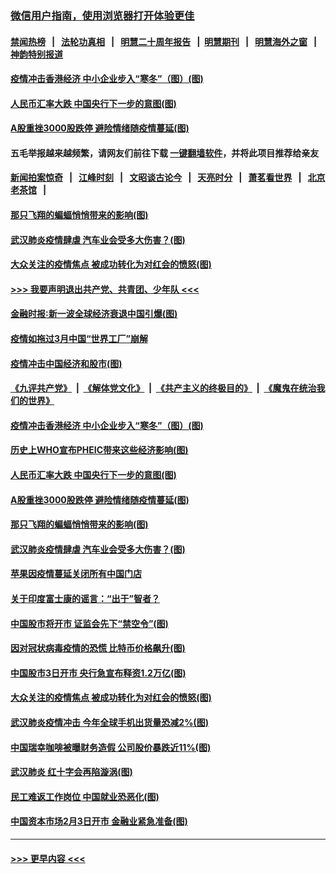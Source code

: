 ### [微信用户指南，使用浏览器打开体验更佳](https://github.com/gfw-breaker/banned-news1/blob/master/indexes/wechat-guide.md?t=0)
#### [禁闻热榜](热点新闻.md?t=0)  &nbsp;&nbsp;|&nbsp;&nbsp; [法轮功真相](https://github.com/gfw-breaker/truth/blob/master/README.md?t=0) &nbsp;&nbsp;|&nbsp;&nbsp; [明慧二十周年报告](https://github.com/gfw-breaker/mh-reports/blob/master/README.md?t=0) &nbsp;&nbsp;|&nbsp;&nbsp;[明慧期刊](https://github.com/gfw-breaker/mh-qikan) &nbsp;&nbsp;|&nbsp;&nbsp; [明慧海外之窗](https://github.com/gfw-breaker/mh-news/blob/master/README.md?t=0) &nbsp;&nbsp;|&nbsp;&nbsp; [神韵特别报道](https://github.com/gfw-breaker/mh-news/blob/master/shenyun.md?t=0)
#### [疫情冲击香港经济 中小企业步入“寒冬”（图）(图)](../pages/p5/921817.md?t=02041833) 
#### [人民币汇率大跌 中国央行下一步的意图(图)](../pages/p5/921801.md?t=02041833) 
#### [A股重挫3000股跌停 避险情绪随疫情蔓延(图)](../pages/p5/921782.md?t=02041833) 
#### 五毛举报越来越频繁，请网友们前往下载 [一键翻墙软件](https://github.com/gfw-breaker/ssr-accounts)，并将此项目推荐给亲友
#### [新闻拍案惊奇](https://github.com/gfw-breaker/banned-news1/blob/master/pages/link4.md) &nbsp;&nbsp;|&nbsp;&nbsp; [江峰时刻](https://github.com/gfw-breaker/banned-news1/blob/master/pages/link4.md) &nbsp;&nbsp;|&nbsp;&nbsp; [文昭谈古论今](https://github.com/gfw-breaker/banned-news1/blob/master/pages/link4.md) &nbsp;&nbsp;|&nbsp;&nbsp; [天亮时分](https://github.com/gfw-breaker/banned-news1/blob/master/pages/link4.md) &nbsp;&nbsp;|&nbsp;&nbsp; [萧茗看世界](https://github.com/gfw-breaker/banned-news1/blob/master/pages/link4.md) &nbsp;&nbsp;|&nbsp;&nbsp; [北京老茶馆](https://github.com/gfw-breaker/banned-news1/blob/master/pages/link4.md) &nbsp;&nbsp;|&nbsp;&nbsp; 
#### [那只飞翔的蝙蝠悄悄带来的影响(图)](../pages/p5/921724.md?t=02041833) 
#### [武汉肺炎疫情肆虐 汽车业会受多大伤害？(图)](../pages/p5/921740.md?t=02041833) 
#### [大众关注的疫情焦点 被成功转化为对红会的愤怒(图)](../pages/p5/921720.md?t=02041833) 
#### [>>> 我要声明退出共产党、共青团、少年队 <<<](https://github.com/begood0513/goodnews/blob/master/quit/letter.md) 
#### [金融时报∶新一波全球经济衰退中国引爆(图)](../pages/p5/921854.md?t=02041833) 
#### [疫情如拖过3月中国“世界工厂”崩解](../pages/p5/921850.md?t=02041833) 
#### [疫情冲击中国经济和股市(图)](../pages/p5/921841.md?t=02041833) 
#### [《九评共产党》](https://github.com/begood0513/9ping.md/blob/master/README.md) &nbsp;|&nbsp; [《解体党文化》](../../../../jtdwh.md/blob/master/README.md)  &nbsp;|&nbsp; [《共产主义的终极目的》](../../../../gczydzjmd.md/blob/master/README.md) &nbsp;|&nbsp; [《魔鬼在统治我们的世界》](../../../../mgztzwmdsj.md/blob/master/README.md) 
#### [疫情冲击香港经济 中小企业步入“寒冬”（图）(图)](../pages/p5/921817.md?t=02041833) 
#### [历史上WHO宣布PHEIC带来这些经济影响(图)](../pages/p5/921805.md?t=02041833) 
#### [人民币汇率大跌 中国央行下一步的意图(图)](../pages/p5/921801.md?t=02041833) 
#### [A股重挫3000股跌停 避险情绪随疫情蔓延(图)](../pages/p5/921782.md?t=02041833) 
#### [那只飞翔的蝙蝠悄悄带来的影响(图)](../pages/p5/921724.md?t=02041833) 
#### [武汉肺炎疫情肆虐 汽车业会受多大伤害？(图)](../pages/p5/921740.md?t=02041833) 
#### [苹果因疫情蔓延关闭所有中国门店](../pages/p5/921743.md?t=02041833) 
#### [关于印度富士康的谣言：“出于”智者？](../pages/p5/921729.md?t=02041833) 
#### [中国股市将开市 证监会先下“禁空令”(图)](../pages/p5/921745.md?t=02041833) 
#### [因对冠状病毒疫情的恐慌 比特币价格飙升(图)](../pages/p5/921736.md?t=02041833) 
#### [中国股市3日开市 央行急宣布释资1.2万亿(图)](../pages/p5/921741.md?t=02041833) 
#### [大众关注的疫情焦点 被成功转化为对红会的愤怒(图)](../pages/p5/921720.md?t=02041833) 
#### [武汉肺炎疫情冲击 今年全球手机出货量恐减2%(图)](../pages/p5/921719.md?t=02041833) 
#### [中国瑞幸咖啡被曝财务造假 公司股价暴跌近11%(图)](../pages/p5/921714.md?t=02041833) 
#### [武汉肺炎 红十字会再陷漩涡(图)](../pages/p5/921706.md?t=02041833) 
#### [民工难返工作岗位 中国就业恐恶化(图)](../pages/p5/921704.md?t=02041833) 
#### [中国资本市场2月3日开市 金融业紧急准备(图)](../pages/p5/921610.md?t=02041833) 

----
#### [ >>> 更早内容 <<< ](../indexes/p5-earlier.md)
